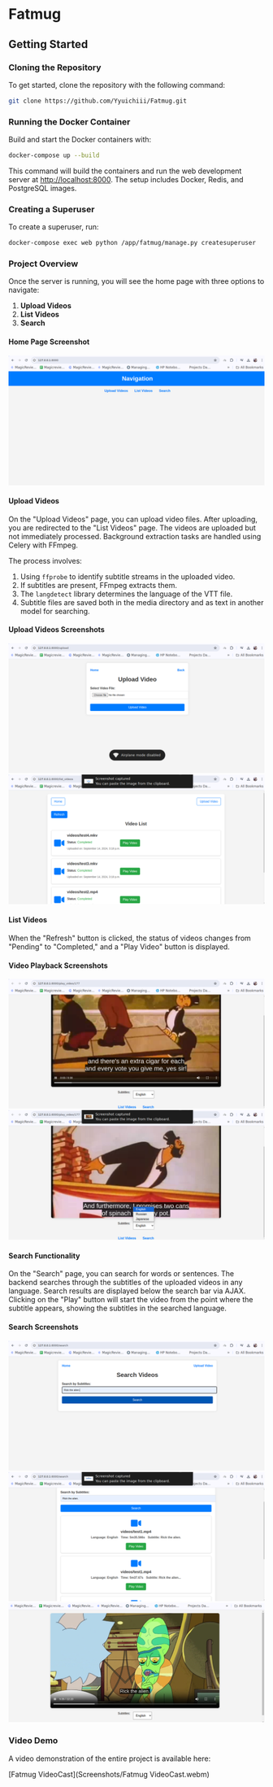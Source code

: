 # Fatmug

## Getting Started

### Cloning the Repository

To get started, clone the repository with the following command:

```bash
git clone https://github.com/Yyuichiii/Fatmug.git
```

### Running the Docker Container

Build and start the Docker containers with:

```bash
docker-compose up --build
```

This command will build the containers and run the web development server at [http://localhost:8000](http://localhost:8000). The setup includes Docker, Redis, and PostgreSQL images.

### Creating a Superuser

To create a superuser, run:

```bash
docker-compose exec web python /app/fatmug/manage.py createsuperuser
```

### Project Overview

Once the server is running, you will see the home page with three options to navigate:

1. **Upload Videos**
2. **List Videos**
3. **Search**

#### Home Page Screenshot

![Home Page](Screenshots/Screenshot_1.png)

#### Upload Videos

On the "Upload Videos" page, you can upload video files. After uploading, you are redirected to the "List Videos" page. The videos are uploaded but not immediately processed. Background extraction tasks are handled using Celery with FFmpeg.

The process involves:

1. Using `ffprobe` to identify subtitle streams in the uploaded video.
2. If subtitles are present, FFmpeg extracts them.
3. The `langdetect` library determines the language of the VTT file.
4. Subtitle files are saved both in the media directory and as text in another model for searching.

#### Upload Videos Screenshots

![Upload Videos Screenshot 1](Screenshots/Screenshot_2.png)
![Upload Videos Screenshot 2](Screenshots/Screenshot_3.png)

#### List Videos

When the "Refresh" button is clicked, the status of videos changes from "Pending" to "Completed," and a "Play Video" button is displayed.

#### Video Playback Screenshots

![Play Video Screenshot 1](Screenshots/Screenshot_4.png)
![Play Video Screenshot 2](Screenshots/Screenshot_5.png)

#### Search Functionality

On the "Search" page, you can search for words or sentences. The backend searches through the subtitles of the uploaded videos in any language. Search results are displayed below the search bar via AJAX. Clicking on the "Play" button will start the video from the point where the subtitle appears, showing the subtitles in the searched language.

#### Search Screenshots

![Search Screenshot 1](Screenshots/Screenshot_7.png)
![Search Screenshot 2](Screenshots/Screenshot_8.png)
![Search Screenshot 3](Screenshots/Screenshot_9.png)

### Video Demo

A video demonstration of the entire project is available here:

[Fatmug VideoCast](Screenshots/Fatmug VideoCast.webm)

